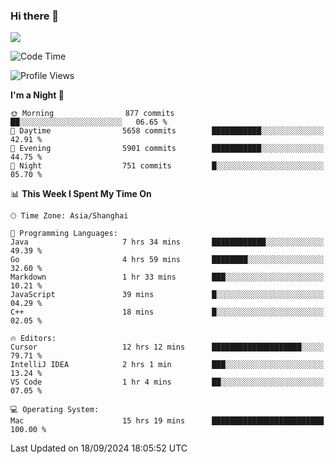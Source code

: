 ### Hi there 👋

<!--
**JJAYCHEN1e/jjaychen1e** is a ✨ _special_ ✨ repository because its `README.md` (this file) appears on your GitHub profile.

Here are some ideas to get you started:

- 🔭 I’m currently working on ...
- 🌱 I’m currently learning ...
- 👯 I’m looking to collaborate on ...
- 🤔 I’m looking for help with ...
- 💬 Ask me about ...
- 📫 How to reach me: ...
- 😄 Pronouns: ...
- ⚡ Fun fact: ...
-->

[![](https://github-readme-stats.vercel.app/api?username=jjaychen1e&show_icons=true)](https://github.com/jjaychen1e/github-readme-stats?count_private=true)

<!--START_SECTION:waka-->
![Code Time](http://img.shields.io/badge/Code%20Time-1%2C425%20hrs%2012%20mins-blue)

![Profile Views](http://img.shields.io/badge/Profile%20Views-0-blue)

**I'm a Night 🦉** 

```text
🌞 Morning                877 commits         ██░░░░░░░░░░░░░░░░░░░░░░░   06.65 % 
🌆 Daytime                5658 commits        ███████████░░░░░░░░░░░░░░   42.91 % 
🌃 Evening                5901 commits        ███████████░░░░░░░░░░░░░░   44.75 % 
🌙 Night                  751 commits         █░░░░░░░░░░░░░░░░░░░░░░░░   05.70 % 
```


📊 **This Week I Spent My Time On** 

```text
🕑︎ Time Zone: Asia/Shanghai

💬 Programming Languages: 
Java                     7 hrs 34 mins       ████████████░░░░░░░░░░░░░   49.39 % 
Go                       4 hrs 59 mins       ████████░░░░░░░░░░░░░░░░░   32.60 % 
Markdown                 1 hr 33 mins        ███░░░░░░░░░░░░░░░░░░░░░░   10.21 % 
JavaScript               39 mins             █░░░░░░░░░░░░░░░░░░░░░░░░   04.29 % 
C++                      18 mins             █░░░░░░░░░░░░░░░░░░░░░░░░   02.05 % 

🔥 Editors: 
Cursor                   12 hrs 12 mins      ████████████████████░░░░░   79.71 % 
IntelliJ IDEA            2 hrs 1 min         ███░░░░░░░░░░░░░░░░░░░░░░   13.24 % 
VS Code                  1 hr 4 mins         ██░░░░░░░░░░░░░░░░░░░░░░░   07.05 % 

💻 Operating System: 
Mac                      15 hrs 19 mins      █████████████████████████   100.00 % 
```


 Last Updated on 18/09/2024 18:05:52 UTC
<!--END_SECTION:waka-->
